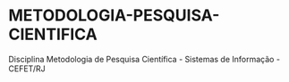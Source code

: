 # METODOLOGIA-PESQUISA-CIENTIFICA
 Disciplina Metodologia de Pesquisa Científica - Sistemas de Informação - CEFET/RJ
